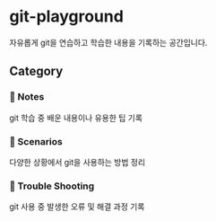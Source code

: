 # git-playground

자유롭게 git을 연습하고 학습한 내용을 기록하는 공간입니다.

## Category

### 📁 Notes

git 학습 중 배운 내용이나 유용한 팁 기록

### 📁 Scenarios

다양한 상황에서 git을 사용하는 방법 정리

### 📁 Trouble Shooting

git 사용 중 발생한 오류 및 해결 과정 기록
